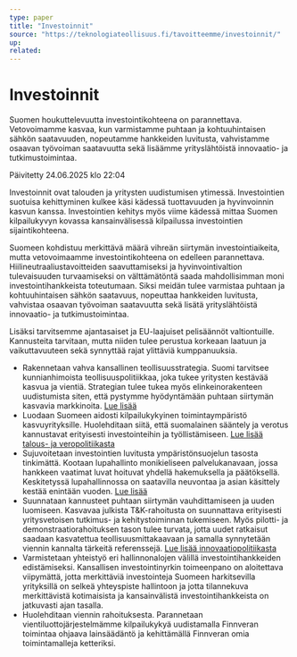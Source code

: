 ```yaml
---
type: paper
title: "Investoinnit"
source: "https://teknologiateollisuus.fi/tavoitteemme/investoinnit/"
up:
related:
---
```


# Investoinnit

Suomen houkuttelevuutta investointikohteena on parannettava. Vetovoimamme kasvaa, kun varmistamme puhtaan ja kohtuuhintaisen sähkön saatavuuden, nopeutamme hankkeiden luvitusta, vahvistamme osaavan työvoiman saatavuutta sekä lisäämme yrityslähtöistä innovaatio- ja tutkimustoimintaa.

Päivitetty 24.06.2025 klo 22:04

Investoinnit ovat talouden ja yritysten uudistumisen ytimessä. Investointien suotuisa kehittyminen kulkee käsi kädessä tuottavuuden ja hyvinvoinnin kasvun kanssa. Investointien kehitys myös viime kädessä mittaa Suomen kilpailukyvyn kovassa kansainvälisessä kilpailussa investointien sijaintikohteena.

Suomeen kohdistuu merkittävä määrä vihreän siirtymän investointiaikeita, mutta vetovoimaamme investointikohteena on edelleen parannettava. Hiilineutraaliustavoitteiden saavuttamiseksi ja hyvinvointivaltion tulevaisuuden turvaamiseksi on välttämätöntä saada mahdollisimman moni investointihankkeista toteutumaan. Siksi meidän tulee varmistaa puhtaan ja kohtuuhintaisen sähkön saatavuus, nopeuttaa hankkeiden luvitusta, vahvistaa osaavan työvoiman saatavuutta sekä lisätä yrityslähtöistä innovaatio- ja tutkimustoimintaa.

Lisäksi tarvitsemme ajantasaiset ja EU-laajuiset pelisäännöt valtiontuille. Kannusteita tarvitaan, mutta niiden tulee perustua korkeaan laatuun ja vaikuttavuuteen sekä synnyttää rajat ylittäviä kumppanuuksia.

- Rakennetaan vahva kansallinen teollisuusstrategia. Suomi tarvitsee kunnianhimoista teollisuuspolitiikkaa, joka tukee yritysten kestävää kasvua ja vientiä. Strategian tulee tukea myös elinkeinorakenteen uudistumista siten, että pystymme hyödyntämään puhtaan siirtymän kasvavia markkinoita. [Lue lisää](https://teknologiateollisuus.fi/tavoitteemme/investoinnit/teollisuuspolitiikka/)
- Luodaan Suomeen aidosti kilpailukykyinen toimintaympäristö kasvuyrityksille. Huolehditaan siitä, että suomalainen sääntely ja verotus kannustavat erityisesti investointeihin ja työllistämiseen. [Lue lisää talous- ja veropolitiikasta](https://teknologiateollisuus.fi/tavoitteemme/talous-ja-veropolitiikka/)
- Sujuvoitetaan investointien luvitusta ympäristönsuojelun tasosta tinkimättä. Kootaan lupahallinto monikieliseen palvelukanavaan, jossa hankkeen vaatimat luvat hoituvat yhdellä hakemuksella ja päätöksellä. Keskitetyssä lupahallinnossa on saatavilla neuvontaa ja asian käsittely kestää enintään vuoden. [Lue lisää](https://teknologiateollisuus.fi/tavoitteemme/investoinnit/investointiymparisto/)
- Suunnataan kannusteet puhtaan siirtymän vauhdittamiseen ja uuden luomiseen. Kasvavaa julkista T&K-rahoitusta on suunnattava erityisesti yritysvetoisen tutkimus- ja kehitystoiminnan tukemiseen. Myös pilotti- ja demonstraatiorahoituksen tason tulee turvata, jotta uudet ratkaisut saadaan kasvatettua teollisuusmittakaavaan ja samalla synnytetään viennin kannalta tärkeitä referenssejä. [Lue lisää innovaatiopolitiikasta](https://teknologiateollisuus.fi/tavoitteemme/innovaatiot/)
- Varmistetaan yhteistyö eri hallinnonalojen välillä investointihankkeiden edistämiseksi. Kansallisen investointinyrkin toimeenpano on aloitettava viipymättä, jotta merkittäviä investointeja Suomeen harkitsevilla yrityksillä on selkeä yhteyspiste hallintoon ja jotta tilannekuva merkittävistä kotimaisista ja kansainvälistä investointihankkeista on jatkuvasti ajan tasalla.
- Huolehditaan viennin rahoituksesta. Parannetaan vientiluottojärjestelmämme kilpailukykyä uudistamalla Finnveran toimintaa ohjaava lainsäädäntö ja kehittämällä Finnveran omia toimintamalleja ketteriksi.